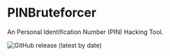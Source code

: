 # PINBruteforcer
An Personal Identification Number (PIN) Hacking Tool.

![GitHub release (latest by date)](https://img.shields.io/github/downloads/xacvwe/PINBruteforcer/1.0.0/total?style=for-the-badge)
